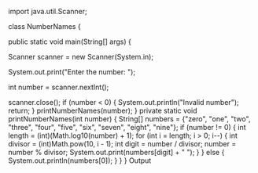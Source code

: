 import java.util.Scanner;

class NumberNames {

public static void main(String[] args) {

Scanner scanner = new Scanner(System.in);

System.out.print("Enter the number: ");

int number = scanner.nextInt();

scanner.close();
if (number < 0) {
System.out.println("Invalid number");
return;
}
printNumberNames(number);
}
private static void printNumberNames(int number) {
String[] numbers = {"zero", "one", "two", "three", "four", "five", "six",
"seven", "eight", "nine"};
if (number != 0) {
int length = (int)(Math.log10(number) + 1);
for (int i = length; i > 0; i--) {
int divisor = (int)Math.pow(10, i - 1);
int digit = number / divisor;
number = number % divisor;
System.out.print(numbers[digit] + " ");
}
} else {
System.out.println(numbers[0]);
}
}
}
Output
